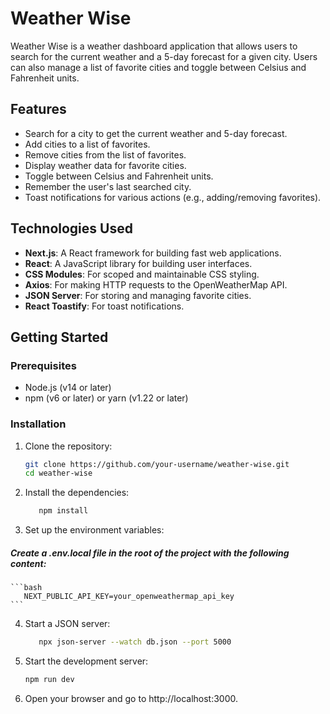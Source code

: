 # Weather Wise

Weather Wise is a weather dashboard application that allows users to search for the current weather and a 5-day forecast for a given city. Users can also manage a list of favorite cities and toggle between Celsius and Fahrenheit units.

## Features

- Search for a city to get the current weather and 5-day forecast.
- Add cities to a list of favorites.
- Remove cities from the list of favorites.
- Display weather data for favorite cities.
- Toggle between Celsius and Fahrenheit units.
- Remember the user's last searched city.
- Toast notifications for various actions (e.g., adding/removing favorites).

## Technologies Used

- **Next.js**: A React framework for building fast web applications.
- **React**: A JavaScript library for building user interfaces.
- **CSS Modules**: For scoped and maintainable CSS styling.
- **Axios**: For making HTTP requests to the OpenWeatherMap API.
- **JSON Server**: For storing and managing favorite cities.
- **React Toastify**: For toast notifications.

## Getting Started

### Prerequisites

- Node.js (v14 or later)
- npm (v6 or later) or yarn (v1.22 or later)

### Installation

1. Clone the repository:

   ```bash
   git clone https://github.com/your-username/weather-wise.git
   cd weather-wise
   ```

2. Install the dependencies:

   ```bash
      npm install
   ```

3. Set up the environment variables:

##### Create a .env.local file in the root of the project with the following content:

    ```bash
       NEXT_PUBLIC_API_KEY=your_openweathermap_api_key
    ```

4. Start a JSON server:

   ```bash
      npx json-server --watch db.json --port 5000
   ```

5. Start the development server:

   ```bash
   npm run dev
   ```

6. Open your browser and go to http://localhost:3000.
